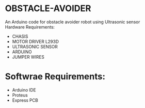 # OBSTACLE-AVOIDER
An Arduino code for obstacle avoider robot using Ultrasonic sensor 
Hardware Requirements: 
- CHASIS
- MOTOR DRIVER L293D
- ULTRASONIC SENSOR
- ARDUINO
- JUMPER WIRES

# Softwrae Requirements:
- Arduino IDE
- Proteus
- Express PCB
